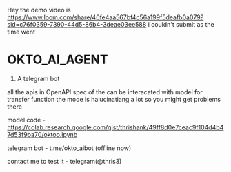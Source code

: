 Hey the demo video is https://www.loom.com/share/46fe4aa567bf4c56a199f5deafb0a079?sid=c76f0359-7390-44d5-86b4-3deae03ee588
i couldn't submit as the time went

# OKTO_AI_AGENT
  1. A telegram bot 

all the apis in OpenAPI spec of the can be interacated with model
for transfer function the mode is halucinatiang a lot so you might get problems there 

model code - https://colab.research.google.com/gist/thrishank/49ff8d0e7ceac9f104d4b47d53f9ba70/oktoo.ipynb

telegram bot - t.me/okto_aibot (offline now) 

contact me to test it - telegram(@thris3)
